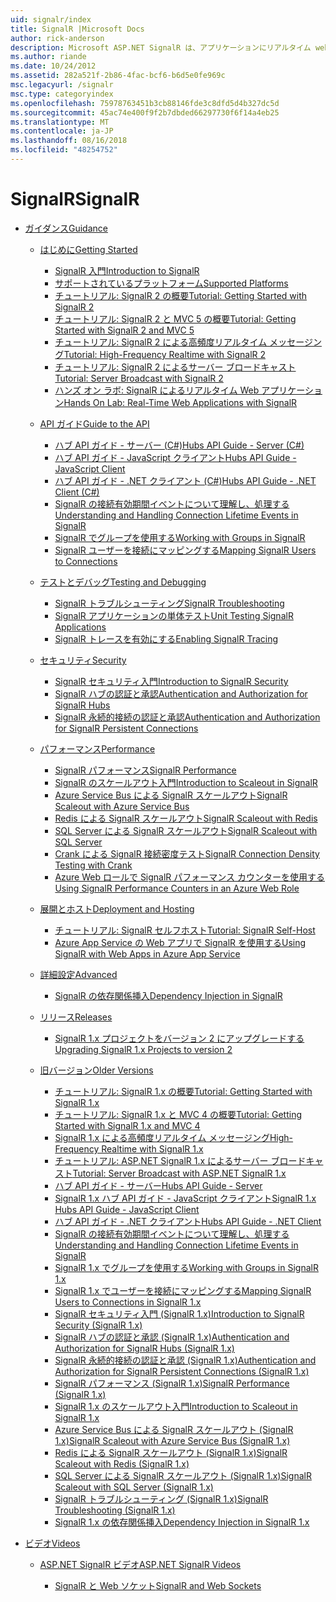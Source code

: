 ```yaml
---
uid: signalr/index
title: SignalR |Microsoft Docs
author: rick-anderson
description: Microsoft ASP.NET SignalR は、アプリケーションにリアルタイム web 機能を追加するプロセスを簡素化する ASP.NET 開発者向けのライブラリです。
ms.author: riande
ms.date: 10/24/2012
ms.assetid: 282a521f-2b86-4fac-bcf6-b6d5e0fe969c
msc.legacyurl: /signalr
msc.type: categoryindex
ms.openlocfilehash: 75978763451b3cb88146fde3c8dfd5d4b327dc5d
ms.sourcegitcommit: 45ac74e400f9f2b7dbded66297730f6f14a4eb25
ms.translationtype: MT
ms.contentlocale: ja-JP
ms.lasthandoff: 08/16/2018
ms.locfileid: "48254752"
---
```

<a name="signalr"></a><span data-ttu-id="e7d1a-103">SignalR</span><span class="sxs-lookup"><span data-stu-id="e7d1a-103">SignalR</span></span>
====================
- [<span data-ttu-id="e7d1a-104">ガイダンス</span><span class="sxs-lookup"><span data-stu-id="e7d1a-104">Guidance</span></span>](overview/index.md)

    - [<span data-ttu-id="e7d1a-105">はじめに</span><span class="sxs-lookup"><span data-stu-id="e7d1a-105">Getting Started</span></span>](overview/getting-started/index.md)

        - [<span data-ttu-id="e7d1a-106">SignalR 入門</span><span class="sxs-lookup"><span data-stu-id="e7d1a-106">Introduction to SignalR</span></span>](overview/getting-started/introduction-to-signalr.md)
        - [<span data-ttu-id="e7d1a-107">サポートされているプラットフォーム</span><span class="sxs-lookup"><span data-stu-id="e7d1a-107">Supported Platforms</span></span>](overview/getting-started/supported-platforms.md)
        - [<span data-ttu-id="e7d1a-108">チュートリアル: SignalR 2 の概要</span><span class="sxs-lookup"><span data-stu-id="e7d1a-108">Tutorial: Getting Started with SignalR 2</span></span>](overview/getting-started/tutorial-getting-started-with-signalr.md)
        - [<span data-ttu-id="e7d1a-109">チュートリアル: SignalR 2 と MVC 5 の概要</span><span class="sxs-lookup"><span data-stu-id="e7d1a-109">Tutorial: Getting Started with SignalR 2 and MVC 5</span></span>](overview/getting-started/tutorial-getting-started-with-signalr-and-mvc.md)
        - [<span data-ttu-id="e7d1a-110">チュートリアル: SignalR 2 による高頻度リアルタイム メッセージング</span><span class="sxs-lookup"><span data-stu-id="e7d1a-110">Tutorial: High-Frequency Realtime with SignalR 2</span></span>](overview/getting-started/tutorial-high-frequency-realtime-with-signalr.md)
        - [<span data-ttu-id="e7d1a-111">チュートリアル: SignalR 2 によるサーバー ブロードキャスト</span><span class="sxs-lookup"><span data-stu-id="e7d1a-111">Tutorial: Server Broadcast with SignalR 2</span></span>](overview/getting-started/tutorial-server-broadcast-with-signalr.md)
        - [<span data-ttu-id="e7d1a-112">ハンズ オン ラボ: SignalR によるリアルタイム Web アプリケーション</span><span class="sxs-lookup"><span data-stu-id="e7d1a-112">Hands On Lab: Real-Time Web Applications with SignalR</span></span>](overview/getting-started/real-time-web-applications-with-signalr.md)
    - [<span data-ttu-id="e7d1a-113">API ガイド</span><span class="sxs-lookup"><span data-stu-id="e7d1a-113">Guide to the API</span></span>](overview/guide-to-the-api/index.md)

        - [<span data-ttu-id="e7d1a-114">ハブ API ガイド - サーバー (C#)</span><span class="sxs-lookup"><span data-stu-id="e7d1a-114">Hubs API Guide - Server (C#)</span></span>](overview/guide-to-the-api/hubs-api-guide-server.md)
        - [<span data-ttu-id="e7d1a-115">ハブ API ガイド - JavaScript クライアント</span><span class="sxs-lookup"><span data-stu-id="e7d1a-115">Hubs API Guide - JavaScript Client</span></span>](overview/guide-to-the-api/hubs-api-guide-javascript-client.md)
        - [<span data-ttu-id="e7d1a-116">ハブ API ガイド - .NET クライアント (C#)</span><span class="sxs-lookup"><span data-stu-id="e7d1a-116">Hubs API Guide - .NET Client (C#)</span></span>](overview/guide-to-the-api/hubs-api-guide-net-client.md)
        - [<span data-ttu-id="e7d1a-117">SignalR の接続有効期間イベントについて理解し、処理する</span><span class="sxs-lookup"><span data-stu-id="e7d1a-117">Understanding and Handling Connection Lifetime Events in SignalR</span></span>](overview/guide-to-the-api/handling-connection-lifetime-events.md)
        - [<span data-ttu-id="e7d1a-118">SignalR でグループを使用する</span><span class="sxs-lookup"><span data-stu-id="e7d1a-118">Working with Groups in SignalR</span></span>](overview/guide-to-the-api/working-with-groups.md)
        - [<span data-ttu-id="e7d1a-119">SignalR ユーザーを接続にマッピングする</span><span class="sxs-lookup"><span data-stu-id="e7d1a-119">Mapping SignalR Users to Connections</span></span>](overview/guide-to-the-api/mapping-users-to-connections.md)
    - [<span data-ttu-id="e7d1a-120">テストとデバッグ</span><span class="sxs-lookup"><span data-stu-id="e7d1a-120">Testing and Debugging</span></span>](overview/testing-and-debugging/index.md)

        - [<span data-ttu-id="e7d1a-121">SignalR トラブルシューティング</span><span class="sxs-lookup"><span data-stu-id="e7d1a-121">SignalR Troubleshooting</span></span>](overview/testing-and-debugging/troubleshooting.md)
        - [<span data-ttu-id="e7d1a-122">SignalR アプリケーションの単体テスト</span><span class="sxs-lookup"><span data-stu-id="e7d1a-122">Unit Testing SignalR Applications</span></span>](overview/testing-and-debugging/unit-testing-signalr-applications.md)
        - [<span data-ttu-id="e7d1a-123">SignalR トレースを有効にする</span><span class="sxs-lookup"><span data-stu-id="e7d1a-123">Enabling SignalR Tracing</span></span>](overview/testing-and-debugging/enabling-signalr-tracing.md)
    - [<span data-ttu-id="e7d1a-124">セキュリティ</span><span class="sxs-lookup"><span data-stu-id="e7d1a-124">Security</span></span>](overview/security/index.md)

        - [<span data-ttu-id="e7d1a-125">SignalR セキュリティ入門</span><span class="sxs-lookup"><span data-stu-id="e7d1a-125">Introduction to SignalR Security</span></span>](overview/security/introduction-to-security.md)
        - [<span data-ttu-id="e7d1a-126">SignalR ハブの認証と承認</span><span class="sxs-lookup"><span data-stu-id="e7d1a-126">Authentication and Authorization for SignalR Hubs</span></span>](overview/security/hub-authorization.md)
        - [<span data-ttu-id="e7d1a-127">SignalR 永続的接続の認証と承認</span><span class="sxs-lookup"><span data-stu-id="e7d1a-127">Authentication and Authorization for SignalR Persistent Connections</span></span>](overview/security/persistent-connection-authorization.md)
    - [<span data-ttu-id="e7d1a-128">パフォーマンス</span><span class="sxs-lookup"><span data-stu-id="e7d1a-128">Performance</span></span>](overview/performance/index.md)

        - [<span data-ttu-id="e7d1a-129">SignalR パフォーマンス</span><span class="sxs-lookup"><span data-stu-id="e7d1a-129">SignalR Performance</span></span>](overview/performance/signalr-performance.md)
        - [<span data-ttu-id="e7d1a-130">SignalR のスケールアウト入門</span><span class="sxs-lookup"><span data-stu-id="e7d1a-130">Introduction to Scaleout in SignalR</span></span>](overview/performance/scaleout-in-signalr.md)
        - [<span data-ttu-id="e7d1a-131">Azure Service Bus による SignalR スケールアウト</span><span class="sxs-lookup"><span data-stu-id="e7d1a-131">SignalR Scaleout with Azure Service Bus</span></span>](overview/performance/scaleout-with-windows-azure-service-bus.md)
        - [<span data-ttu-id="e7d1a-132">Redis による SignalR スケールアウト</span><span class="sxs-lookup"><span data-stu-id="e7d1a-132">SignalR Scaleout with Redis</span></span>](overview/performance/scaleout-with-redis.md)
        - [<span data-ttu-id="e7d1a-133">SQL Server による SignalR スケールアウト</span><span class="sxs-lookup"><span data-stu-id="e7d1a-133">SignalR Scaleout with SQL Server</span></span>](overview/performance/scaleout-with-sql-server.md)
        - [<span data-ttu-id="e7d1a-134">Crank による SignalR 接続密度テスト</span><span class="sxs-lookup"><span data-stu-id="e7d1a-134">SignalR Connection Density Testing with Crank</span></span>](overview/performance/signalr-connection-density-testing-with-crank.md)
        - [<span data-ttu-id="e7d1a-135">Azure Web ロールで SignalR パフォーマンス カウンターを使用する</span><span class="sxs-lookup"><span data-stu-id="e7d1a-135">Using SignalR Performance Counters in an Azure Web Role</span></span>](overview/performance/using-signalr-performance-counters-in-an-azure-web-role.md)
    - [<span data-ttu-id="e7d1a-136">展開とホスト</span><span class="sxs-lookup"><span data-stu-id="e7d1a-136">Deployment and Hosting</span></span>](overview/deployment/index.md)

        - [<span data-ttu-id="e7d1a-137">チュートリアル: SignalR セルフホスト</span><span class="sxs-lookup"><span data-stu-id="e7d1a-137">Tutorial: SignalR Self-Host</span></span>](overview/deployment/tutorial-signalr-self-host.md)
        - [<span data-ttu-id="e7d1a-138">Azure App Service の Web アプリで SignalR を使用する</span><span class="sxs-lookup"><span data-stu-id="e7d1a-138">Using SignalR with Web Apps in Azure App Service</span></span>](overview/deployment/using-signalr-with-azure-web-sites.md)
    - [<span data-ttu-id="e7d1a-139">詳細設定</span><span class="sxs-lookup"><span data-stu-id="e7d1a-139">Advanced</span></span>](overview/advanced/index.md)

        - [<span data-ttu-id="e7d1a-140">SignalR の依存関係挿入</span><span class="sxs-lookup"><span data-stu-id="e7d1a-140">Dependency Injection in SignalR</span></span>](overview/advanced/dependency-injection.md)
    - [<span data-ttu-id="e7d1a-141">リリース</span><span class="sxs-lookup"><span data-stu-id="e7d1a-141">Releases</span></span>](overview/releases/index.md)

        - [<span data-ttu-id="e7d1a-142">SignalR 1.x プロジェクトをバージョン 2 にアップグレードする</span><span class="sxs-lookup"><span data-stu-id="e7d1a-142">Upgrading SignalR 1.x Projects to version 2</span></span>](overview/releases/upgrading-signalr-1x-projects-to-20.md)
    - [<span data-ttu-id="e7d1a-143">旧バージョン</span><span class="sxs-lookup"><span data-stu-id="e7d1a-143">Older Versions</span></span>](overview/older-versions/index.md)

        - [<span data-ttu-id="e7d1a-144">チュートリアル: SignalR 1.x の概要</span><span class="sxs-lookup"><span data-stu-id="e7d1a-144">Tutorial: Getting Started with SignalR 1.x</span></span>](overview/older-versions/tutorial-getting-started-with-signalr.md)
        - [<span data-ttu-id="e7d1a-145">チュートリアル: SignalR 1.x と MVC 4 の概要</span><span class="sxs-lookup"><span data-stu-id="e7d1a-145">Tutorial: Getting Started with SignalR 1.x and MVC 4</span></span>](overview/older-versions/tutorial-getting-started-with-signalr-and-mvc-4.md)
        - [<span data-ttu-id="e7d1a-146">SignalR 1.x による高頻度リアルタイム メッセージング</span><span class="sxs-lookup"><span data-stu-id="e7d1a-146">High-Frequency Realtime with SignalR 1.x</span></span>](overview/older-versions/tutorial-high-frequency-realtime-with-signalr.md)
        - [<span data-ttu-id="e7d1a-147">チュートリアル: ASP.NET SignalR 1.x によるサーバー ブロードキャスト</span><span class="sxs-lookup"><span data-stu-id="e7d1a-147">Tutorial: Server Broadcast with ASP.NET SignalR 1.x</span></span>](overview/older-versions/tutorial-server-broadcast-with-aspnet-signalr.md)
        - [<span data-ttu-id="e7d1a-148">ハブ API ガイド - サーバー</span><span class="sxs-lookup"><span data-stu-id="e7d1a-148">Hubs API Guide - Server</span></span>](overview/older-versions/signalr-1x-hubs-api-guide-server.md)
        - [<span data-ttu-id="e7d1a-149">SignalR 1.x ハブ API ガイド - JavaScript クライアント</span><span class="sxs-lookup"><span data-stu-id="e7d1a-149">SignalR 1.x Hubs API Guide - JavaScript Client</span></span>](overview/older-versions/signalr-1x-hubs-api-guide-javascript-client.md)
        - [<span data-ttu-id="e7d1a-150">ハブ API ガイド - .NET クライアント</span><span class="sxs-lookup"><span data-stu-id="e7d1a-150">Hubs API Guide - .NET Client</span></span>](overview/older-versions/signalr-1x-hubs-api-guide-net-client.md)
        - [<span data-ttu-id="e7d1a-151">SignalR の接続有効期間イベントについて理解し、処理する</span><span class="sxs-lookup"><span data-stu-id="e7d1a-151">Understanding and Handling Connection Lifetime Events in SignalR</span></span>](overview/older-versions/handling-connection-lifetime-events.md)
        - [<span data-ttu-id="e7d1a-152">SignalR 1.x でグループを使用する</span><span class="sxs-lookup"><span data-stu-id="e7d1a-152">Working with Groups in SignalR 1.x</span></span>](overview/older-versions/working-with-groups.md)
        - [<span data-ttu-id="e7d1a-153">SignalR 1.x でユーザーを接続にマッピングする</span><span class="sxs-lookup"><span data-stu-id="e7d1a-153">Mapping SignalR Users to Connections in SignalR 1.x</span></span>](overview/older-versions/mapping-users-to-connections.md)
        - [<span data-ttu-id="e7d1a-154">SignalR セキュリティ入門 (SignalR 1.x)</span><span class="sxs-lookup"><span data-stu-id="e7d1a-154">Introduction to SignalR Security (SignalR 1.x)</span></span>](overview/older-versions/introduction-to-security.md)
        - [<span data-ttu-id="e7d1a-155">SignalR ハブの認証と承認 (SignalR 1.x)</span><span class="sxs-lookup"><span data-stu-id="e7d1a-155">Authentication and Authorization for SignalR Hubs (SignalR 1.x)</span></span>](overview/older-versions/hub-authorization.md)
        - [<span data-ttu-id="e7d1a-156">SignalR 永続的接続の認証と承認 (SignalR 1.x)</span><span class="sxs-lookup"><span data-stu-id="e7d1a-156">Authentication and Authorization for SignalR Persistent Connections (SignalR 1.x)</span></span>](overview/older-versions/persistent-connection-authorization.md)
        - [<span data-ttu-id="e7d1a-157">SignalR パフォーマンス (SignalR 1.x)</span><span class="sxs-lookup"><span data-stu-id="e7d1a-157">SignalR Performance (SignalR 1.x)</span></span>](overview/older-versions/signalr-performance.md)
        - [<span data-ttu-id="e7d1a-158">SignalR 1.x のスケールアウト入門</span><span class="sxs-lookup"><span data-stu-id="e7d1a-158">Introduction to Scaleout in SignalR 1.x</span></span>](overview/older-versions/scaleout-in-signalr.md)
        - [<span data-ttu-id="e7d1a-159">Azure Service Bus による SignalR スケールアウト (SignalR 1.x)</span><span class="sxs-lookup"><span data-stu-id="e7d1a-159">SignalR Scaleout with Azure Service Bus (SignalR 1.x)</span></span>](overview/older-versions/scaleout-with-windows-azure-service-bus.md)
        - [<span data-ttu-id="e7d1a-160">Redis による SignalR スケールアウト (SignalR 1.x)</span><span class="sxs-lookup"><span data-stu-id="e7d1a-160">SignalR Scaleout with Redis (SignalR 1.x)</span></span>](overview/older-versions/scaleout-with-redis.md)
        - [<span data-ttu-id="e7d1a-161">SQL Server による SignalR スケールアウト (SignalR 1.x)</span><span class="sxs-lookup"><span data-stu-id="e7d1a-161">SignalR Scaleout with SQL Server (SignalR 1.x)</span></span>](overview/older-versions/scaleout-with-sql-server.md)
        - [<span data-ttu-id="e7d1a-162">SignalR トラブルシューティング (SignalR 1.x)</span><span class="sxs-lookup"><span data-stu-id="e7d1a-162">SignalR Troubleshooting (SignalR 1.x)</span></span>](overview/older-versions/troubleshooting.md)
        - [<span data-ttu-id="e7d1a-163">SignalR 1.x の依存関係挿入</span><span class="sxs-lookup"><span data-stu-id="e7d1a-163">Dependency Injection in SignalR 1.x</span></span>](overview/older-versions/dependency-injection.md)
- [<span data-ttu-id="e7d1a-164">ビデオ</span><span class="sxs-lookup"><span data-stu-id="e7d1a-164">Videos</span></span>](videos/index.md)

    - [<span data-ttu-id="e7d1a-165">ASP.NET SignalR ビデオ</span><span class="sxs-lookup"><span data-stu-id="e7d1a-165">ASP.NET SignalR Videos</span></span>](videos/getting-started/index.md)

        - [<span data-ttu-id="e7d1a-166">SignalR と Web ソケット</span><span class="sxs-lookup"><span data-stu-id="e7d1a-166">SignalR and Web Sockets</span></span>](videos/getting-started/signalr-and-web-sockets.md)

